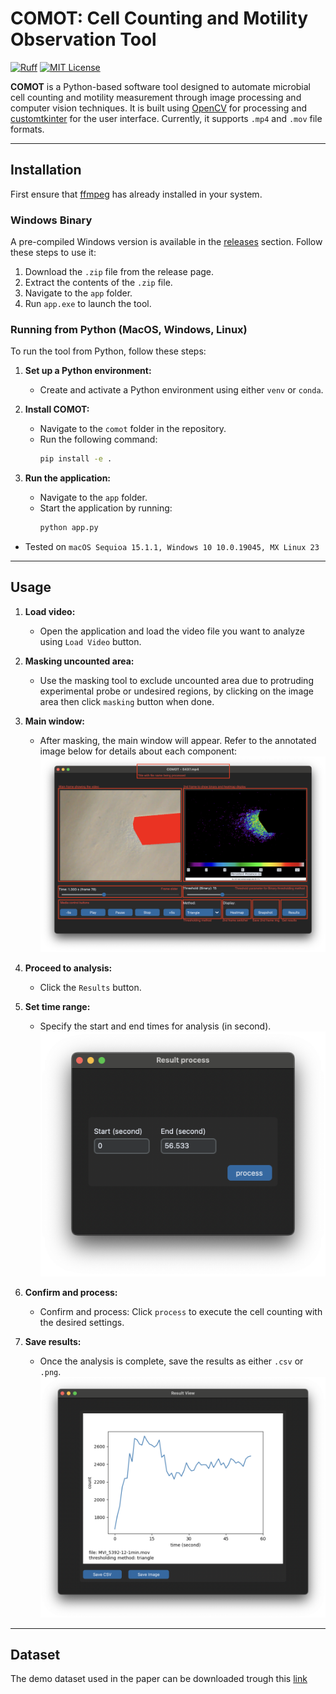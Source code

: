 # **COMOT: Cell Counting and Motility Observation Tool**
[![Ruff](https://img.shields.io/badge/linter-Ruff-blue)](https://github.com/charliermarsh/ruff) [![MIT License](https://img.shields.io/badge/license-MIT-green)](https://github.com/d191761/comot/blob/main/LICENSE.md)

**COMOT** is a Python-based software tool designed to automate microbial cell counting and motility measurement through image processing and computer vision techniques. It is built using [OpenCV](https://github.com/opencv/opencv-python) for processing and [customtkinter](https://github.com/TomSchimansky/CustomTkinter) for the user interface. Currently, it supports `.mp4` and `.mov` file formats.


---

## **Installation**

First ensure that [ffmpeg](https://ffmpeg.org/download.html) has already installed in your system.

### **Windows Binary**

A pre-compiled Windows version is available in the [releases](https://github.com/d191761/comot/releases) section. Follow these steps to use it:
1. Download the `.zip` file from the release page.
2. Extract the contents of the `.zip` file.
3. Navigate to the `app` folder.
4. Run `app.exe` to launch the tool.

### **Running from Python (MacOS, Windows, Linux)**

To run the tool from Python, follow these steps:

1. **Set up a Python environment:**
   - Create and activate a Python environment using either `venv` or `conda`.

2. **Install COMOT:**
   - Navigate to the `comot` folder in the repository.
   - Run the following command:
     ```bash
     pip install -e .
     ```

3. **Run the application:**
   - Navigate to the `app` folder.
   - Start the application by running:
     ```bash
     python app.py
     ```

* Tested on `macOS Sequioa 15.1.1, Windows 10 10.0.19045, MX Linux 23`
---

## **Usage**

1. **Load video:**
   - Open the application and load the video file you want to analyze using `Load Video` button.

2. **Masking uncounted area:**
   - Use the masking tool to exclude uncounted area due to protruding experimental probe or undesired regions, by clicking on the image area then click `masking` button when done.

3. **Main window:**
   - After masking, the main window will appear. Refer to the annotated image below for details about each component:
![Main Window Annotation](docs/comot_main_with_annotation.png)

4. **Proceed to analysis:**
   - Click the `Results` button.

5. **Set time range:**
   - Specify the start and end times for analysis (in second).
![Result settings](docs/result_settings.png)

6. **Confirm and process:**
   - Confirm and process: Click `process` to execute the cell counting with the desired settings.

7. **Save results:**
   - Once the analysis is complete, save the results as either `.csv` or `.png`.
![Result](docs/result.png)

---
## Dataset

The demo dataset used in the paper can be downloaded trough this [link](https://www.kaggle.com/datasets/d191761/comot-demo)

